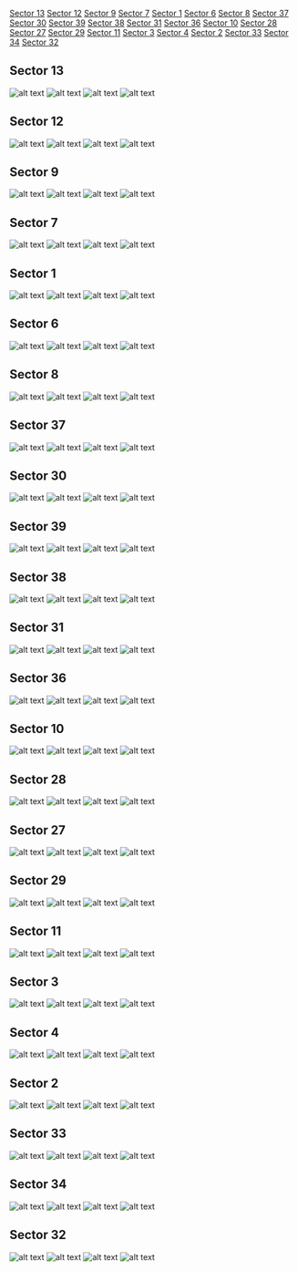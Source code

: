 [Sector 13](#sector13)
[Sector 12](#sector12)
[Sector 9](#sector9)
[Sector 7](#sector7)
[Sector 1](#sector1)
[Sector 6](#sector6)
[Sector 8](#sector8)
[Sector 37](#sector37)
[Sector 30](#sector30)
[Sector 39](#sector39)
[Sector 38](#sector38)
[Sector 31](#sector31)
[Sector 36](#sector36)
[Sector 10](#sector10)
[Sector 28](#sector28)
[Sector 27](#sector27)
[Sector 29](#sector29)
[Sector 11](#sector11)
[Sector 3](#sector3)
[Sector 4](#sector4)
[Sector 2](#sector2)
[Sector 33](#sector33)
[Sector 34](#sector34)
[Sector 32](#sector32)

<a name = "sector13"></a>
## Sector 13
![alt text](/tt/WASP-062_Sector_13/WASP-062_Sector_13_a_TimeSeries.png)
![alt text](/tt/WASP-062_Sector_13/WASP-062_Sector_13_b_FoldedLightCurve.png)
![alt text](/tt/WASP-062_Sector_13/WASP-062_Sector_13_b_IndividualTransitsWithFit.png)
![alt text](/tt/WASP-062_Sector_13/WASP-062_Sector_13_c_TimingResiduals.png)

<a name = "sector12"></a>
## Sector 12
![alt text](/tt/WASP-062_Sector_12/WASP-062_Sector_12_a_TimeSeries.png)
![alt text](/tt/WASP-062_Sector_12/WASP-062_Sector_12_b_FoldedLightCurve.png)
![alt text](/tt/WASP-062_Sector_12/WASP-062_Sector_12_b_IndividualTransitsWithFit.png)
![alt text](/tt/WASP-062_Sector_12/WASP-062_Sector_12_c_TimingResiduals.png)

<a name = "sector9"></a>
## Sector 9
![alt text](/tt/WASP-062_Sector_9/WASP-062_Sector_9_a_TimeSeries.png)
![alt text](/tt/WASP-062_Sector_9/WASP-062_Sector_9_b_FoldedLightCurve.png)
![alt text](/tt/WASP-062_Sector_9/WASP-062_Sector_9_b_IndividualTransitsWithFit.png)
![alt text](/tt/WASP-062_Sector_9/WASP-062_Sector_9_c_TimingResiduals.png)

<a name = "sector7"></a>
## Sector 7
![alt text](/tt/WASP-062_Sector_7/WASP-062_Sector_7_a_TimeSeries.png)
![alt text](/tt/WASP-062_Sector_7/WASP-062_Sector_7_b_FoldedLightCurve.png)
![alt text](/tt/WASP-062_Sector_7/WASP-062_Sector_7_b_IndividualTransitsWithFit.png)
![alt text](/tt/WASP-062_Sector_7/WASP-062_Sector_7_c_TimingResiduals.png)

<a name = "sector1"></a>
## Sector 1
![alt text](/tt/WASP-062_Sector_1/WASP-062_Sector_1_a_TimeSeries.png)
![alt text](/tt/WASP-062_Sector_1/WASP-062_Sector_1_b_FoldedLightCurve.png)
![alt text](/tt/WASP-062_Sector_1/WASP-062_Sector_1_b_IndividualTransitsWithFit.png)
![alt text](/tt/WASP-062_Sector_1/WASP-062_Sector_1_c_TimingResiduals.png)

<a name = "sector6"></a>
## Sector 6
![alt text](/tt/WASP-062_Sector_6/WASP-062_Sector_6_a_TimeSeries.png)
![alt text](/tt/WASP-062_Sector_6/WASP-062_Sector_6_b_FoldedLightCurve.png)
![alt text](/tt/WASP-062_Sector_6/WASP-062_Sector_6_b_IndividualTransitsWithFit.png)
![alt text](/tt/WASP-062_Sector_6/WASP-062_Sector_6_c_TimingResiduals.png)

<a name = "sector8"></a>
## Sector 8
![alt text](/tt/WASP-062_Sector_8/WASP-062_Sector_8_a_TimeSeries.png)
![alt text](/tt/WASP-062_Sector_8/WASP-062_Sector_8_b_FoldedLightCurve.png)
![alt text](/tt/WASP-062_Sector_8/WASP-062_Sector_8_b_IndividualTransitsWithFit.png)
![alt text](/tt/WASP-062_Sector_8/WASP-062_Sector_8_c_TimingResiduals.png)

<a name = "sector37"></a>
## Sector 37
![alt text](/tt/WASP-062_Sector_37/WASP-062_Sector_37_a_TimeSeries.png)
![alt text](/tt/WASP-062_Sector_37/WASP-062_Sector_37_b_FoldedLightCurve.png)
![alt text](/tt/WASP-062_Sector_37/WASP-062_Sector_37_b_IndividualTransitsWithFit.png)
![alt text](/tt/WASP-062_Sector_37/WASP-062_Sector_37_c_TimingResiduals.png)

<a name = "sector30"></a>
## Sector 30
![alt text](/tt/WASP-062_Sector_30/WASP-062_Sector_30_a_TimeSeries.png)
![alt text](/tt/WASP-062_Sector_30/WASP-062_Sector_30_b_FoldedLightCurve.png)
![alt text](/tt/WASP-062_Sector_30/WASP-062_Sector_30_b_IndividualTransitsWithFit.png)
![alt text](/tt/WASP-062_Sector_30/WASP-062_Sector_30_c_TimingResiduals.png)

<a name = "sector39"></a>
## Sector 39
![alt text](/tt/WASP-062_Sector_39/WASP-062_Sector_39_a_TimeSeries.png)
![alt text](/tt/WASP-062_Sector_39/WASP-062_Sector_39_b_FoldedLightCurve.png)
![alt text](/tt/WASP-062_Sector_39/WASP-062_Sector_39_b_IndividualTransitsWithFit.png)
![alt text](/tt/WASP-062_Sector_39/WASP-062_Sector_39_c_TimingResiduals.png)

<a name = "sector38"></a>
## Sector 38
![alt text](/tt/WASP-062_Sector_38/WASP-062_Sector_38_a_TimeSeries.png)
![alt text](/tt/WASP-062_Sector_38/WASP-062_Sector_38_b_FoldedLightCurve.png)
![alt text](/tt/WASP-062_Sector_38/WASP-062_Sector_38_b_IndividualTransitsWithFit.png)
![alt text](/tt/WASP-062_Sector_38/WASP-062_Sector_38_c_TimingResiduals.png)

<a name = "sector31"></a>
## Sector 31
![alt text](/tt/WASP-062_Sector_31/WASP-062_Sector_31_a_TimeSeries.png)
![alt text](/tt/WASP-062_Sector_31/WASP-062_Sector_31_b_FoldedLightCurve.png)
![alt text](/tt/WASP-062_Sector_31/WASP-062_Sector_31_b_IndividualTransitsWithFit.png)
![alt text](/tt/WASP-062_Sector_31/WASP-062_Sector_31_c_TimingResiduals.png)

<a name = "sector36"></a>
## Sector 36
![alt text](/tt/WASP-062_Sector_36/WASP-062_Sector_36_a_TimeSeries.png)
![alt text](/tt/WASP-062_Sector_36/WASP-062_Sector_36_b_FoldedLightCurve.png)
![alt text](/tt/WASP-062_Sector_36/WASP-062_Sector_36_b_IndividualTransitsWithFit.png)
![alt text](/tt/WASP-062_Sector_36/WASP-062_Sector_36_c_TimingResiduals.png)

<a name = "sector10"></a>
## Sector 10
![alt text](/tt/WASP-062_Sector_10/WASP-062_Sector_10_a_TimeSeries.png)
![alt text](/tt/WASP-062_Sector_10/WASP-062_Sector_10_b_FoldedLightCurve.png)
![alt text](/tt/WASP-062_Sector_10/WASP-062_Sector_10_b_IndividualTransitsWithFit.png)
![alt text](/tt/WASP-062_Sector_10/WASP-062_Sector_10_c_TimingResiduals.png)

<a name = "sector28"></a>
## Sector 28
![alt text](/tt/WASP-062_Sector_28/WASP-062_Sector_28_a_TimeSeries.png)
![alt text](/tt/WASP-062_Sector_28/WASP-062_Sector_28_b_FoldedLightCurve.png)
![alt text](/tt/WASP-062_Sector_28/WASP-062_Sector_28_b_IndividualTransitsWithFit.png)
![alt text](/tt/WASP-062_Sector_28/WASP-062_Sector_28_c_TimingResiduals.png)

<a name = "sector27"></a>
## Sector 27
![alt text](/tt/WASP-062_Sector_27/WASP-062_Sector_27_a_TimeSeries.png)
![alt text](/tt/WASP-062_Sector_27/WASP-062_Sector_27_b_FoldedLightCurve.png)
![alt text](/tt/WASP-062_Sector_27/WASP-062_Sector_27_b_IndividualTransitsWithFit.png)
![alt text](/tt/WASP-062_Sector_27/WASP-062_Sector_27_c_TimingResiduals.png)

<a name = "sector29"></a>
## Sector 29
![alt text](/tt/WASP-062_Sector_29/WASP-062_Sector_29_a_TimeSeries.png)
![alt text](/tt/WASP-062_Sector_29/WASP-062_Sector_29_b_FoldedLightCurve.png)
![alt text](/tt/WASP-062_Sector_29/WASP-062_Sector_29_b_IndividualTransitsWithFit.png)
![alt text](/tt/WASP-062_Sector_29/WASP-062_Sector_29_c_TimingResiduals.png)

<a name = "sector11"></a>
## Sector 11
![alt text](/tt/WASP-062_Sector_11/WASP-062_Sector_11_a_TimeSeries.png)
![alt text](/tt/WASP-062_Sector_11/WASP-062_Sector_11_b_FoldedLightCurve.png)
![alt text](/tt/WASP-062_Sector_11/WASP-062_Sector_11_b_IndividualTransitsWithFit.png)
![alt text](/tt/WASP-062_Sector_11/WASP-062_Sector_11_c_TimingResiduals.png)

<a name = "sector3"></a>
## Sector 3
![alt text](/tt/WASP-062_Sector_3/WASP-062_Sector_3_a_TimeSeries.png)
![alt text](/tt/WASP-062_Sector_3/WASP-062_Sector_3_b_FoldedLightCurve.png)
![alt text](/tt/WASP-062_Sector_3/WASP-062_Sector_3_b_IndividualTransitsWithFit.png)
![alt text](/tt/WASP-062_Sector_3/WASP-062_Sector_3_c_TimingResiduals.png)

<a name = "sector4"></a>
## Sector 4
![alt text](/tt/WASP-062_Sector_4/WASP-062_Sector_4_a_TimeSeries.png)
![alt text](/tt/WASP-062_Sector_4/WASP-062_Sector_4_b_FoldedLightCurve.png)
![alt text](/tt/WASP-062_Sector_4/WASP-062_Sector_4_b_IndividualTransitsWithFit.png)
![alt text](/tt/WASP-062_Sector_4/WASP-062_Sector_4_c_TimingResiduals.png)

<a name = "sector2"></a>
## Sector 2
![alt text](/tt/WASP-062_Sector_2/WASP-062_Sector_2_a_TimeSeries.png)
![alt text](/tt/WASP-062_Sector_2/WASP-062_Sector_2_b_FoldedLightCurve.png)
![alt text](/tt/WASP-062_Sector_2/WASP-062_Sector_2_b_IndividualTransitsWithFit.png)
![alt text](/tt/WASP-062_Sector_2/WASP-062_Sector_2_c_TimingResiduals.png)

<a name = "sector33"></a>
## Sector 33
![alt text](/tt/WASP-062_Sector_33/WASP-062_Sector_33_a_TimeSeries.png)
![alt text](/tt/WASP-062_Sector_33/WASP-062_Sector_33_b_FoldedLightCurve.png)
![alt text](/tt/WASP-062_Sector_33/WASP-062_Sector_33_b_IndividualTransitsWithFit.png)
![alt text](/tt/WASP-062_Sector_33/WASP-062_Sector_33_c_TimingResiduals.png)

<a name = "sector34"></a>
## Sector 34
![alt text](/tt/WASP-062_Sector_34/WASP-062_Sector_34_a_TimeSeries.png)
![alt text](/tt/WASP-062_Sector_34/WASP-062_Sector_34_b_FoldedLightCurve.png)
![alt text](/tt/WASP-062_Sector_34/WASP-062_Sector_34_b_IndividualTransitsWithFit.png)
![alt text](/tt/WASP-062_Sector_34/WASP-062_Sector_34_c_TimingResiduals.png)

<a name = "sector32"></a>
## Sector 32
![alt text](/tt/WASP-062_Sector_32/WASP-062_Sector_32_a_TimeSeries.png)
![alt text](/tt/WASP-062_Sector_32/WASP-062_Sector_32_b_FoldedLightCurve.png)
![alt text](/tt/WASP-062_Sector_32/WASP-062_Sector_32_b_IndividualTransitsWithFit.png)
![alt text](/tt/WASP-062_Sector_32/WASP-062_Sector_32_c_TimingResiduals.png)

